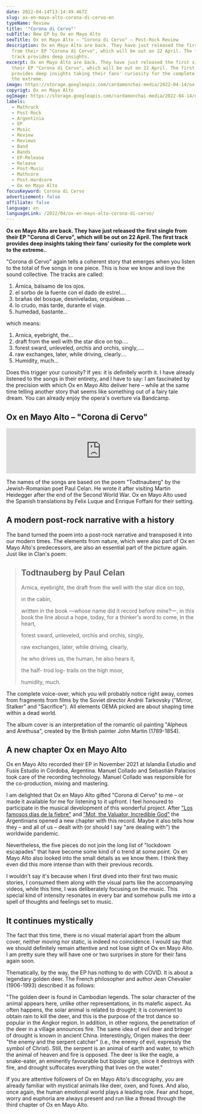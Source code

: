 ```yaml
---
date: 2022-04-14T13:14:49.467Z
slug: ox-en-mayo-alto-corona-di-cervo-en
typeName: Review
title: '"Corona di Cervo"'
subTitle: New EP by Ox en Mayo Alto
seoTitle: Ox en Mayo Alto – "Corona di Cervo" – Post-Rock Review
description: Ox en Mayo Alto are back. They have just released the first single
  from their EP "Corona di Cervo", which will be out on 22 April. The first
  track provides deep insights.
excerpt: Ox en Mayo Alto are back. They have just released the first single from
  their EP "Corona di Cervo", which will be out on 22 April. The first track
  provides deep insights taking their fans' curiosity for the complete work to
  the extreme.
image: https://storage.googleapis.com/cardamonchai-media/2022-04-14/ox-en-mayo-alto-corona-di-cervo-jpg-imagine-181818_535f5a_1024_768/640.webp
copyrigt: Ox en Mayo Alto
ogImage: https://storage.googleapis.com/cardamonchai-media/2022-04-14/ox-en-mayo-alto-corona-di-cervo-fb-jpg-imagine-181818_404844_1200_628/640.webp
labels:
  - Mathrock
  - Post-Rock
  - Argentinia
  - EP
  - Music
  - Review
  - Reviews
  - Band
  - Bands
  - EP-Release
  - Release
  - Post-Music
  - Mathcore
  - Post-Hardcore
  - Ox en Mayo Alto
focusKeyword: Corona di Cervo
advertisement: false
affiliate: false
language: en
languageLink: /2022/04/ox-en-mayo-alto-corona-di-cervo/
---
```

**Ox en Mayo Alto are back. They have just released the first single from their EP "Corona di Cervo", which will be out on 22 April. The first track provides deep insights taking their fans' curiosity for the complete work to the extreme.**.

"Corona di Cervo" again tells a coherent story that emerges when you listen to the total of five songs in one piece. This is how we know and love the sound collective. The tracks are called:

1. Árnica, bálsamo de los ojos.
2. el sorbo de la fuente con el dado de estrel....
3. brañas del bosque, desniveladas, orquídeas ...
4. lo crudo, más tarde, durante el viaje.
5. humedad, bastante...
 
which means:
 
1. Arnica, eyebright, the...
2. draft from the well with the star dice on top....
3. forest sward, unleveled, orchis and orchis, singly,....
4. raw exchanges, later, while driving, clearly....
5. Humidity, much...

Does this trigger your curiosity? If yes: it is definitely worth it. I have already listened to the songs in their entirety, and I have to say: I am fascinated by the precision with which Ox en Mayo Alto deliver here –  while at the same time telling another story that seems like something out of a fairy tale dream. You can already enjoy the opera's overture via Bandcamp.

## Ox en Mayo Alto – "Corona di Cervo"

<iframe style="border: 0; width: 100%; height: 120px;" src="https://bandcamp.com/EmbeddedPlayer/album=2821923603/size=large/bgcol=ffffff/linkcol=5c9b72/tracklist=false/artwork=small/transparent=true/" seamless><a href="https://oxenMayoalto.bandcamp.com/album/corona-di-cervo">Corona di Cervo by Ox en Mayo Alto</a></iframe>

The names of the songs are based on the poem "Todtnauberg" by the Jewish-Romanian poet Paul Celan. He wrote it after visiting Martin Heidegger after the end of the Second World War. Ox en Mayo Alto used the Spanish translations by Felix Luque and Enrique Foffani for their setting.

## A modern post-rock narrative with a history

The band turned the poem into a post-rock narrative and transposed it into our modern times. The elements from nature, which were also part of Ox en Mayo Alto's predecessors, are also an essential part of the picture again. Just like in Clan's poem:

> ## Todtnauberg by Paul Celan
> 
> Arnica, eyebright, the
> draft from the well with the
> star dice on top,
> 
> in the
> cabin,
> 
> written in the book
> —whose name did it record
> before mine?—,
> in this book
> the line about
> a hope, today,
> for a thinker's
> word
> to come,
> in the heart,
> 
> forest sward, unleveled,
> orchis and orchis, singly,
> 
> raw exchanges, later, while driving,
> clearly,
> 
> he who drives us, the human,
> he also hears it,
> 
> the half-
> trod log-
> trails on the high moor,
> 
> humidity,
> much.

The complete voice-over, which you will probably notice right away, comes from fragments from films by the Soviet director Andréi Tarkovsky ("Mirror, Stalker" and "Sacrifice"). All elements OEMA picked are about shaping time within a dead world.

The album cover is an interpretation of the romantic oil painting "Alpheus and Arethusa", created by the British painter John Martin (1789-1854).

## A new chapter Ox en Mayo Alto

Ox en Mayo Alto recorded their EP in November 2021 at Islandia Estudio and Fusis Estudio in Córdoba, Argentina. Manuel Collado and Sebastián Palacios took care of the recording technology. Manuel Collado was responsible for the co-production, mixing and mastering.

I am delighted that Ox en Mayo Alto gifted "Corona di Cervo" to me – or made it available for me for listening to it upfront. I feel honoured to participate in the musical development of this wonderful project. After ["Los famosos días de la fiebre"](/2020/09/ox-en-mayo-alto-los-famosos-dias-de-la-fiebre-review-en) and ["Mot, the Valuator, Incredible God"](/2021/09/ox-en-mayo-alto-mot-the-valuator-incredible-god-en/) the Argentinians opened a new chapter with this record. Maybe it also tells how they – and all of us – dealt with (or should I say "are dealing with") the worldwide pandemic.

Nevertheless, the five pieces do not join the long list of "lockdown escapades" that have become some kind of o trend at some point. Ox en Mayo Alto also looked into the small details as we know them. I think they even did this more intense than with their previous records.

I wouldn't say it's because when I first dived into their first two music stories, I consumed them along with the visual parts like the accompanying videos, while this time, I was deliberately focusing on the music. This special kind of intensity resonates in every bar and somehow pulls me into a spell of thoughts and feelings set to music.

## It continues mystically

The fact that this time, there is no visual material apart from the album cover, neither moving nor static, is indeed no coincidence. I would say that we should definitely remain attentive and not lose sight of Ox en Mayo Alto. I am pretty sure they will have one or two surprises in store for their fans again soon.

Thematically, by the way, the EP has nothing to do with COVID. It is about a legendary golden deer. The French philosopher and author Jean Chevalier (1906-1993) described it as follows:

"The golden deer is found in Cambodian legends. The solar character of the animal appears here, unlike other representations, in its malefic aspect. As often happens, the solar animal is related to drought; it is convenient to obtain rain to kill the deer, and this is the purpose of the trot dance so popular in the Angkor region. In addition, in other regions, the penetration of the deer in a village announces fire. The same idea of evil deer and bringer of drought is known in ancient China. Interestingly, Origen makes the deer "the enemy and the serpent catcher" (i.e., the enemy of evil, expressly the symbol of Christ). Still, the serpent is an animal of earth and water, to which the animal of heaven and fire is opposed. The deer is like the eagle, a snake-eater, an eminently favourable but bipolar sign, since it destroys with fire, and drought suffocates everything that lives on the water."

If you are attentive followers of Ox en Mayo Alto's discography, you are already familiar with mystical animals like deer, oxen, and foxes. And also, once again, the human emotional world plays a leading role. Fear and hope, worry and euphoria are always present and run like a thread through the third chapter of Ox en Mayo Alto.
